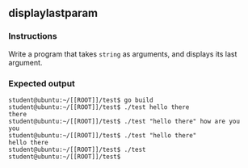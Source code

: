 ## displaylastparam

### Instructions

Write a program that takes `string` as arguments, and displays its last argument.

### Expected output

```console
student@ubuntu:~/[[ROOT]]/test$ go build
student@ubuntu:~/[[ROOT]]/test$ ./test hello there
there
student@ubuntu:~/[[ROOT]]/test$ ./test "hello there" how are you
you
student@ubuntu:~/[[ROOT]]/test$ ./test "hello there"
hello there
student@ubuntu:~/[[ROOT]]/test$ ./test
student@ubuntu:~/[[ROOT]]/test$
```
